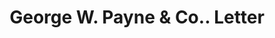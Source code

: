 ---
doi: 10.7916/D8612BFZ
date_other: '1890'
date_other_textual: 1890-1899
form: correspondence
genre:
- Letters (correspondence)
name:
- George W. Payne & Co.
object_in_context_url: https://biggert.cul.columbia.edu/items/view/ave_biggert_01526
subject_hierarchical_geographic:
- Pawtucket, Rhode Island, United States
subject_name:
- George W. Payne & Co.
title: George W. Payne & Co.. Letter
sort_title: George W. Payne & Co.. Letter
call_number: ave_biggert_01526
coordinates:
- 41.87555555555556,-71.3761111111111
pid: ave_biggert_01526
identifiers: ave_biggert_01526
thumbnail: https://derivativo-3.library.columbia.edu/iiif/2/ldpd:343921/full/!256,256/0/native.jpg
permalink: /biggert/ave_biggert_01526/
layout: iiif-image-page
---